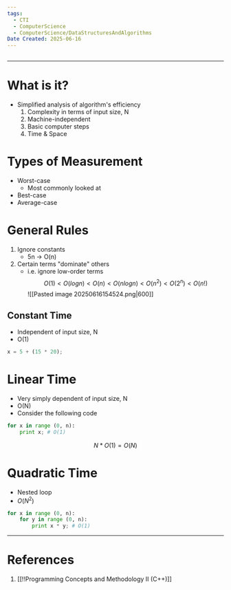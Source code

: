 ```yaml
---
tags:
  - CTI
  - ComputerScience
  - ComputerScience/DataStructuresAndAlgorithms
Date Created: 2025-06-16
---
```

```table-of-contents
```
---
# What is it?
- Simplified analysis of algorithm's efficiency
	1. Complexity in terms of input size, N
	2. Machine-independent
	3. Basic computer steps
	4. Time & Space
# Types of Measurement
- Worst-case
	- Most commonly looked at
- Best-case
- Average-case

# General Rules
1. Ignore constants
	- 5n -> O(n)
2. Certain terms "dominate" others
	- i.e. ignore low-order terms
$$O(1) < O(logn) < O(n) < O(nlogn) < O(n^2) < O(2^n) < O(n!)$$
![[Pasted image 20250616154524.png|600]]
## Constant Time
- Independent of input size, N
- O(1)
```python
x = 5 + (15 * 20);
```

# Linear Time
- Very simply dependent of input size, N
- O(N)
- Consider the following code
```python
for x in range (0, n):
	print x; # O(1)
```
$$N * O(1) = O(N)$$
# Quadratic Time
- Nested loop
- $O(N^2)$
```python
for x in range (0, n):
	for y in range (0, n):
		print x * y; # O(1)
```
---
# References
1. [[!!Programming Concepts and Methodology II (C++)]]